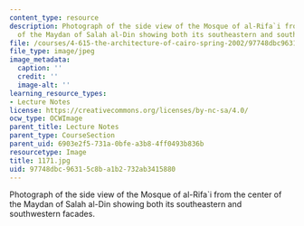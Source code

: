 ```yaml
---
content_type: resource
description: Photograph of the side view of the Mosque of al-Rifa`i from the center
  of the Maydan of Salah al-Din showing both its southeastern and southwestern facades.
file: /courses/4-615-the-architecture-of-cairo-spring-2002/97748dbc96315c8ba1b2732ab3415880_1171.jpg
file_type: image/jpeg
image_metadata:
  caption: ''
  credit: ''
  image-alt: ''
learning_resource_types:
- Lecture Notes
license: https://creativecommons.org/licenses/by-nc-sa/4.0/
ocw_type: OCWImage
parent_title: Lecture Notes
parent_type: CourseSection
parent_uid: 6903e2f5-731a-0bfe-a3b8-4ff0493b836b
resourcetype: Image
title: 1171.jpg
uid: 97748dbc-9631-5c8b-a1b2-732ab3415880
---
```

Photograph of the side view of the Mosque of al-Rifa`i from the center of the Maydan of Salah al-Din showing both its southeastern and southwestern facades.